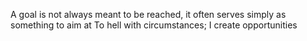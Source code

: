 A goal is not always meant to be reached, it often serves simply as something to aim at
To hell with circumstances; I create opportunities
